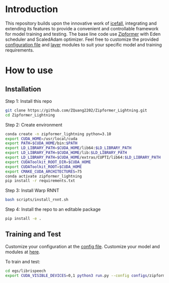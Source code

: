 # Introduction
This repository builds upon the innovative work of [icefall](https://github.com/k2-fsa/icefall), integrating and extending its features to provide a convenient and controllable framework for model training and testing. The base line code use [Zipformer](https://arxiv.org/abs/2310.11230) with Eden scheduler and ScaledAdam optimizer. Feel free to customize the provided [configuration file](D:\DeepLearning\Zipformer_Lightning\egs\librispeech\configs\zipformer.yaml) and [layer](D:\DeepLearning\Zipformer_Lightning\zipformer_lightning\layers) modules to suit your specific model and training requirements.

# How to use
## Installation
Step 1: Install this repo
```bash
git clone https://github.com/ZQuang2202/Zipformer_Lightning.git
cd Zipformer_Lightning
```
Step 2: Create environment
```bash
conda create -n zipformer_lightning python=3.10
export CUDA_HOME=/usr/local/cuda
export PATH=$CUDA_HOME/bin:$PATH
export LD_LIBRARY_PATH=$CUDA_HOME/lib64:$LD_LIBRARY_PATH
export LD_LIBRARY_PATH=$CUDA_HOME/lib:$LD_LIBRARY_PATH
export LD_LIBRARY_PATH=$CUDA_HOME/extras/CUPTI/lib64:$LD_LIBRARY_PATH
export CUDAToolkit_ROOT_DIR=$CUDA_HOME
export CUDAToolkit_ROOT=$CUDA_HOME
export CMAKE_CUDA_ARCHITECTURES=75
conda activate zipformer_lightning
pip install -r requirements.txt
```
Step 3: Install Warp RNNT

```bash
bash scripts/install_rnnt.sh
```
Step 4: Install the repo to an editable package
```bash
pip install -e .
```

## Training and Test
Customize your configuration at the [config file](D:\DeepLearning\Zipformer_Lightning\egs\librispeech\configs\zipformer.yaml). Customize your model and modules at [here](D:\DeepLearning\Zipformer_Lightning\zipformer_lightning\layers). 

To train and test:
```bash
cd egs/librispeech
export CUDA_VISIBLE_DEVICES=0,1 python3 run.py --config configs/zipformer.yaml
```

